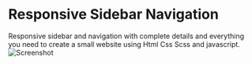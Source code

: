 # Responsive Sidebar Navigation
Responsive sidebar and navigation with complete details and everything you need to create a small website using Html Css Scss and javascript.
![Screenshot](https://github.com/Rezamns/Responsive-sidebar-navigation/assets/57560653/863ae4d2-be21-4a03-88c5-956e25ed6605)
